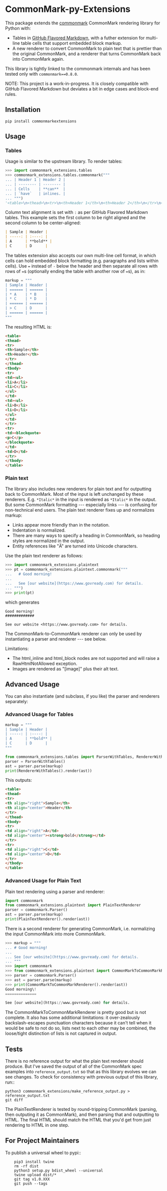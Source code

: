 CommonMark-py-Extensions
========================

This package extends the [commonmark](https://github.com/rtfd/CommonMark-py) CommonMark rendering library for Python with:

* Tables in [GitHub Flavored Markdown](https://github.github.com/gfm/#tables-extension-), with a futher extension for multi-line table cells that support
embedded block markup.
* A new renderer to convert CommonMark to plain text that is prettier than the original CommonMark, and a renderer that turns CommonMark back into CommonMark again.

This library is tightly linked to the commonmark internals and has been tested only with `commonmark==0.8.0`.

NOTE: This project is a work-in-progress. It is closely compatible with GitHub Flavored Markdown but deviates a bit in edge cases and block-end rules.

Installation
------------

	pip install commonmarkextensions

Usage
-----

### Tables

Usage is similar to the upstream library. To render tables:

```python
>>> import commonmark_extensions.tables
>>> commonmark_extensions.tables.commonmark("""
... | Header 1 | Header 2 |
... | -------- | -------- |
... | Cells    | **can**  |
... | `have`   | inlines. |
... """)
'<table>\n<thead>\n<tr>\n<th>Header 1</th>\n<th>Header 2</th>\n</tr>\n</thead>\n<tbody>\n<tr>\n<td>Cells</td>\n<td><strong>can</strong></td>\n</tr>\n<tr>\n<td><code>have</code></td>\n<td>inlines.</td>\n</tr>\n</tbody>\n</table>\n'
```

Column text alignment is set with `:` as per GitHub Flavored Markdown tables. This example sets the first column to be right aligned and the second column to be center-aligned:

```markdown
| Sample | Header |
| -----: | :----: |
| A      | **bold** |
| C      | D      |
```

The tables extension also accepts our own multi-line cell format, in which cells can hold embedded block formatting (e.g. paragraphs
and lists within cells). Use `=` instead of `-` below the header and then separate all rows with rows of `=`s (optionally ending the table with another row of `=`s), as in:

```python
markup = """
| Sample | Header |
| ====== | ====== |
| * A    | * B    |
| * C    | * D    |
| ====== | ====== |
| > C    | D      |
| ====== | ====== |
"""
```

The resulting HTML is:

```html
<table>
<thead>
<tr>
<th>Sample</th>
<th>Header</th>
</tr>
</thead>
<tbody>
<tr>
<td><ul>
<li>A</li>
<li>C</li>
</ul>
</td>
<td><ul>
<li>B</li>
<li>D</li>
</ul>
</td>
</tr>
<tr>
<td><blockquote>
<p>C</p>
</blockquote>
</td>
<td>D</td>
</tr>
</tbody>
</table>
```

### Plain text

The library also includes new renderers for plain text and for outputting back to CommonMark. Most of the
input is left unchanged by these renderers. E.g. `*Italic*` in the input is rendered as `*Italic*` in the
output. But some CommonMark formatting --- especially links --- is confusing for non-technical end users.
The plain text renderer fixes up and normalizes markup:

* Links appear more friendly than in the []() notation.
* Indentation is normalized.
* There are many ways to specify a heading in CommonMark, so heading styles are normalized in the output.
* Entity references like "&#1234;" are turned into Unicode characters.

Use the plain text renderer as follows:

```python
>>> import commonmark_extensions.plaintext
>>> pt = commonmark_extensions.plaintext.commonmark("""
...   # Good morning!
... 
...   See [our website](https://www.govready.com) for details.
... """)
>>> print(pt)
```

which generates

```text
Good morning!
#############

See our website <https://www.govready.com> for details.
```

The CommonMark-to-CommonMark renderer can only be used by instantiating a parser and renderer --- see below.

Limitations:

* The html_inline and html_block nodes are not supported and will raise a RawHtmlNotAllowed exception.
* Images are rendered as "[image]" plus their alt text.

Advanced Usage
--------------

You can also instantiate (and subclass, if you like) the parser and renderers separately:

### Advanced Usage for Tables

```python
markup = """
| Sample | Header |
| -----: | :----: |
| A      | **bold** |
| C      | D      |
"""

from commonmark_extensions.tables import ParserWithTables, RendererWithTables
parser = ParserWithTables()
ast = parser.parse(markup)
print(RendererWithTables().render(ast))
```

This outputs:

```html
<table>
<thead>
<tr>
<th align="right">Sample</th>
<th align="center">Header</th>
</tr>
</thead>
<tbody>
<tr>
<td align="right">A</td>
<td align="center"><strong>bold</strong></td>
</tr>
<tr>
<td align="right">C</td>
<td align="center">D</td>
</tr>
</tbody>
</table>
```

### Advanced Usage for Plain Text

Plain text rendering using a parser and renderer:

```python
import commonmark
from commonmark_extensions.plaintext import PlainTextRenderer
parser = commonmark.Parser()
ast = parser.parse(markup)
print(PlainTextRenderer().render(ast))
```

There is a second renderer for generating CommonMark, i.e. normalizing the input CommonMark
into more CommonMark.

```python
>>> markup = """
... # Good morning!
... 
... See [our website](https://www.govready.com) for details.
... """
>>> import commonmark
>>> from commonmark_extensions.plaintext import CommonMarkToCommonMarkRenderer
>>> parser = commonmark.Parser()
>>> ast = parser.parse(markup)
>>> print(CommonMarkToCommonMarkRenderer().render(ast))
Good morning\!
==============

See [our website](https://www.govready.com) for details.
```

The CommonMarkToCommonMarkRenderer is pretty good but is not complete. It also has some additional limitations: it over-zealously backslash-escapes punctuation characters because it can't tell when it would be safe to not do so, lists next to each other may be combined, the loose/tight distinction of lists is not captured in output.

Tests
-----

There is no reference output for what the plain text renderer should produce. But I've saved the output of all of the CommonMark spec examples into `reference_output.txt` so that as this library evolves we can see changes. To check for consistency with previous output of this library, run::

    python3 commonmark_extensions/make_reference_output.py > reference_output.txt
    git diff

The PlainTextRenderer is tested by round-tripping CommonMark (parsing, then outputing it as CommonMark), and then parsing that and outputting to HTML. The final HTML should match the HTML that you'd get from just rendering to HTML in one step. 


For Project Maintainers
-----------------------

To publish a universal wheel to pypi::

        pip3 install twine
        rm -rf dist
        python3 setup.py bdist_wheel --universal
        twine upload dist/*
        git tag v1.0.XXX
        git push --tags

